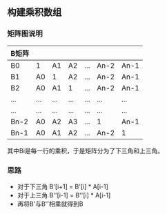 ## 构建乘积数组

### 矩阵图说明

| B矩阵 |     |       |      |      |      |      |
| ---- | ---- | ---- | ---- | ---- | ---- | ---- |
|  B0  |  1   |  A1  |  A2  |  ... | An-2 | An-1 |
|  B1  |  A0  |  1   |  A2  |  ... | An-2 | An-1 |
|  B2  |  A0  |  A1  |  1   |  ... | An-2 | An-1 |
|  ... | ...  | ...  |  ... |  ... |  ... |  ... |
|  ... | ...  |  ... |  ... |  ... |  ... | ...  |
| Bn-2 |  A0  |  A2  | A3   |  ... |  1   | An-1 |
| Bn-1 |  A0  |  A1  |  A2  |  ... | An-2 |  1   |

其中Bi是每一行的乘积，于是矩阵分为了下三角和上三角。

### 思路

- 对于下三角 B'[i+1] = B'[i] * A[i-1]
- 对于上三角 B''[i-1] = B''[i] * A[i-1]
- 再将B'与B''相乘就得到B
